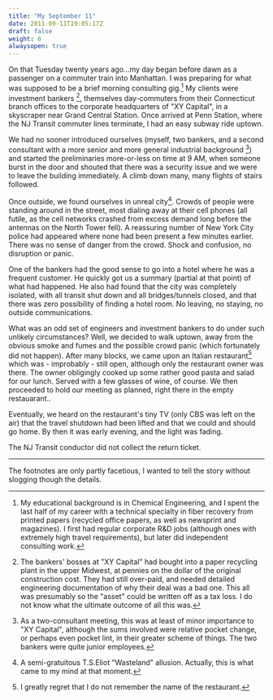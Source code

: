 ```yaml
---
title: "My September 11"
date: 2011-09-11T19:05:17Z
draft: false
weight: 6
alwaysopen: true
---
```

On that Tuesday twenty years ago...my day began before dawn as a passenger on a commuter train into Manhattan. I was preparing for what was supposed to be a brief morning consulting gig.[^1] My clients were investment bankers [^2], themselves day-commuters from their Connecticut branch offices to the corporate headquarters of "XY Capital", in a skyscraper near Grand Central Station.  Once arrived at Penn Station, where the NJ Transit commuter lines terminate, I had an easy subway ride uptown.

We had no sooner introduced ourselves (myself, two bankers, and a second consultant with a more senior and more general industrial background [^3]) and started the preliminaries more-or-less on time at 9 AM, when someone burst in the door and shouted that there was a security issue and we were to leave the building immediately. A climb down many, many flights of stairs followed.

Once outside, we found ourselves in unreal city[^4].  Crowds of people were standing around in the street, most dialing away at their cell phones (all futile, as the cell networks crashed from excess demand long before the antennas on the North Tower fell). A reassuring number of New York City police had appeared where none had been present a few minutes earlier.  There was no sense of danger from the crowd. Shock and confusion, no disruption or panic.

One of the bankers had the good sense to go into a hotel where he was a frequent customer.  He quickly got us a summary (partial at that point) of what had happened.  He also had found that the city was completely isolated, with all transit shut down and all bridges/tunnels closed, and that there was zero possibility of finding a hotel room. No leaving, no staying, no outside communications.

What was an odd set of engineers and investment bankers to do under such unlikely circumstances?  Well, we decided to walk uptown, away from the obvious smoke and fumes and the possible crowd panic (which fortunately did not happen).  After many blocks, we came upon an Italian restaurant[^5] which was - improbably - still open, although only the restaurant owner was there.  The owner obligingly cooked up some rather good pasta and salad for our lunch.  Served with a few glasses of wine, of course.  We then proceeded to hold our meeting as planned, right there in the empty restauarant..

Eventually, we heard on the restaurant's tiny TV (only CBS was left on the air) that the travel shutdown had been lifted and that we could and should go home. By then it was early evening, and the light was fading.

The NJ Transit conductor did not collect the return ticket.

__________________________________________________
The footnotes are only partly facetious, I wanted to tell the story without slogging though the details.  

[^1]: My educational background is in Chemical Engineering, and I spent the last half of my career with a technical specialty in fiber recovery from printed papers (recycled office papers, as well as newsprint and magazines).  I first had regular corporate R&D jobs (although ones with extremely high travel requirements), but later did independent consulting work.

[^2]: The bankers' bosses at "XY Capital" had bought into a paper recycling plant in the upper Midwest, at pennies on the dollar of the original construction cost.  They had still over-paid, and needed detailed engineering documentation of why their deal was a bad one.  This all was presumably so the "asset" could be written off as a tax loss. I do not know what the ultimate outcome of all this was.

[^3]: As a two-consultant meeting, this was at least of minor importance to "XY Capital", although the sums involved were relative pocket change, or perhaps even pocket lint, in their greater scheme of things. The two bankers were quite junior employees.

[^4]: A semi-gratuitous T.S.Eliot "Wasteland" allusion. Actually, this is what came to my mind at that moment.

[^5]: I greatly regret that I do not remember the name of the restaurant.






